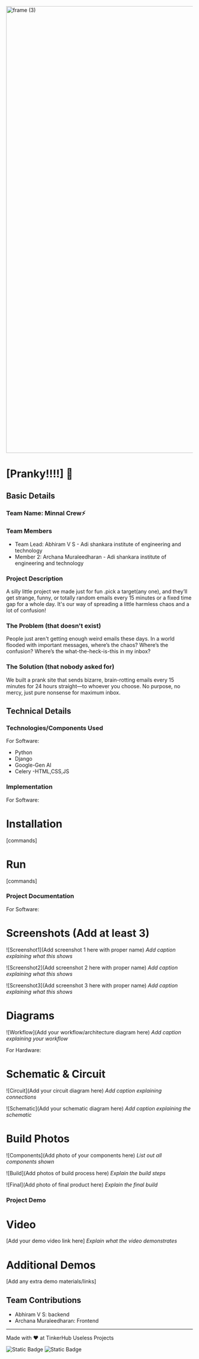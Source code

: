 <img width="3188" height="1202" alt="frame (3)" src="https://github.com/user-attachments/assets/517ad8e9-ad22-457d-9538-a9e62d137cd7" />


# [Pranky!!!!] 🎯


## Basic Details
### Team Name: Minnal Crew⚡


### Team Members
- Team Lead: Abhiram V S - Adi shankara institute of engineering and technology
- Member 2: Archana Muraleedharan - Adi shankara institute of engineering and technology

### Project Description
A silly little project we made just for fun .pick a target(any one), and they’ll get strange, funny, or totally random emails every 15 minutes or a fixed time gap for a whole day. It's our way of spreading a little harmless chaos and a lot of confusion!


### The Problem (that doesn't exist)
People just aren't getting enough weird emails these days. In a world flooded with important messages, where’s the chaos? Where’s the confusion? Where’s the what-the-heck-is-this in my inbox?

### The Solution (that nobody asked for)
We built a prank site that sends bizarre, brain-rotting emails every 15 minutes for 24 hours straight—to whoever you choose. No purpose, no mercy, just pure nonsense for maximum inbox.
## Technical Details
### Technologies/Components Used
For Software:
- Python
- Django 
- Google-Gen AI
- Celery
-HTML,CSS,JS

### Implementation
For Software:
# Installation
[commands]

# Run
[commands]

### Project Documentation
For Software:

# Screenshots (Add at least 3)
![Screenshot1](Add screenshot 1 here with proper name)
*Add caption explaining what this shows*

![Screenshot2](Add screenshot 2 here with proper name)
*Add caption explaining what this shows*

![Screenshot3](Add screenshot 3 here with proper name)
*Add caption explaining what this shows*

# Diagrams
![Workflow](Add your workflow/architecture diagram here)
*Add caption explaining your workflow*

For Hardware:

# Schematic & Circuit
![Circuit](Add your circuit diagram here)
*Add caption explaining connections*

![Schematic](Add your schematic diagram here)
*Add caption explaining the schematic*

# Build Photos
![Components](Add photo of your components here)
*List out all components shown*

![Build](Add photos of build process here)
*Explain the build steps*

![Final](Add photo of final product here)
*Explain the final build*

### Project Demo
# Video
[Add your demo video link here]
*Explain what the video demonstrates*

# Additional Demos
[Add any extra demo materials/links]

## Team Contributions
- Abhiram V S: backend
- Archana Muraleedharan: Frontend

---
Made with ❤️ at TinkerHub Useless Projects 

![Static Badge](https://img.shields.io/badge/TinkerHub-24?color=%23000000&link=https%3A%2F%2Fwww.tinkerhub.org%2F)
![Static Badge](https://img.shields.io/badge/UselessProjects--25-25?link=https%3A%2F%2Fwww.tinkerhub.org%2Fevents%2FQ2Q1TQKX6Q%2FUseless%2520Projects)


